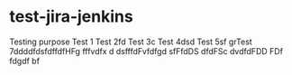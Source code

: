 # test-jira-jenkins
Testing purpose
Test 1
Test 2fd
Test 3c
Test 4dsd
Test 5sf
grTest 7ddddfdsfdffdfHFg
fffvdfx d
dsfffdFvfdfgd
sfFfdDS
dfdFSc
dvdfdFDD
FDf
fdgdf
bf

